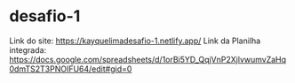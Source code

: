 # desafio-1
Link do site: https://kayquelimadesafio-1.netlify.app/
Link da Planilha integrada: https://docs.google.com/spreadsheets/d/1orBi5YD_QqjVnP2XjlvwumvZaHq0dmTS2T3PNOIFU64/edit#gid=0
